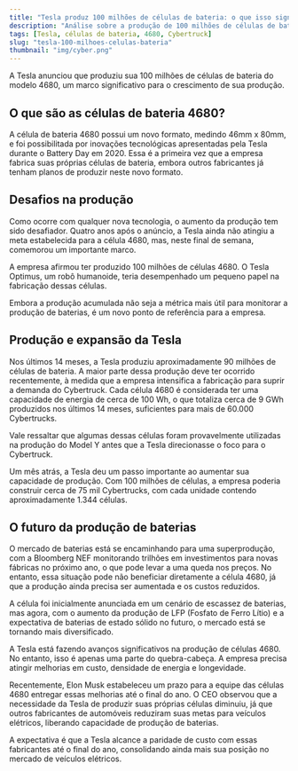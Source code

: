 ```yaml
---
title: "Tesla produz 100 milhões de células de bateria: o que isso significa"
description: "Análise sobre a produção de 100 milhões de células de bateria pela Tesla e seu impacto."
tags: [Tesla, células de bateria, 4680, Cybertruck]
slug: "tesla-100-milhoes-celulas-bateria"
thumbnail: "img/cyber.png"
---
```


A Tesla anunciou que produziu sua 100 milhões de células de bateria do modelo 4680, um marco significativo para o crescimento de sua produção. 

## O que são as células de bateria 4680?

A célula de bateria 4680 possui um novo formato, medindo 46mm x 80mm, e foi possibilitada por inovações tecnológicas apresentadas pela Tesla durante o Battery Day em 2020. Essa é a primeira vez que a empresa fabrica suas próprias células de bateria, embora outros fabricantes já tenham planos de produzir neste novo formato.

## Desafios na produção

Como ocorre com qualquer nova tecnologia, o aumento da produção tem sido desafiador. Quatro anos após o anúncio, a Tesla ainda não atingiu a meta estabelecida para a célula 4680, mas, neste final de semana, comemorou um importante marco.

A empresa afirmou ter produzido 100 milhões de células 4680. O Tesla Optimus, um robô humanoide, teria desempenhado um pequeno papel na fabricação dessas células.

Embora a produção acumulada não seja a métrica mais útil para monitorar a produção de baterias, é um novo ponto de referência para a empresa.

## Produção e expansão da Tesla

Nos últimos 14 meses, a Tesla produziu aproximadamente 90 milhões de células de bateria. A maior parte dessa produção deve ter ocorrido recentemente, à medida que a empresa intensifica a fabricação para suprir a demanda do Cybertruck. Cada célula 4680 é considerada ter uma capacidade de energia de cerca de 100 Wh, o que totaliza cerca de 9 GWh produzidos nos últimos 14 meses, suficientes para mais de 60.000 Cybertrucks.

Vale ressaltar que algumas dessas células foram provavelmente utilizadas na produção do Model Y antes que a Tesla direcionasse o foco para o Cybertruck.

Um mês atrás, a Tesla deu um passo importante ao aumentar sua capacidade de produção. Com 100 milhões de células, a empresa poderia construir cerca de 75 mil Cybertrucks, com cada unidade contendo aproximadamente 1.344 células.

## O futuro da produção de baterias

O mercado de baterias está se encaminhando para uma superprodução, com a Bloomberg NEF monitorando trilhões em investimentos para novas fábricas no próximo ano, o que pode levar a uma queda nos preços. No entanto, essa situação pode não beneficiar diretamente a célula 4680, já que a produção ainda precisa ser aumentada e os custos reduzidos. 

A célula foi inicialmente anunciada em um cenário de escassez de baterias, mas agora, com o aumento da produção de LFP (Fosfato de Ferro Lítio) e a expectativa de baterias de estado sólido no futuro, o mercado está se tornando mais diversificado.

A Tesla está fazendo avanços significativos na produção de células 4680. No entanto, isso é apenas uma parte do quebra-cabeça. A empresa precisa atingir melhorias em custo, densidade de energia e longevidade.

Recentemente, Elon Musk estabeleceu um prazo para a equipe das células 4680 entregar essas melhorias até o final do ano. O CEO observou que a necessidade da Tesla de produzir suas próprias células diminuiu, já que outros fabricantes de automóveis reduziram suas metas para veículos elétricos, liberando capacidade de produção de baterias.

A expectativa é que a Tesla alcance a paridade de custo com essas fabricantes até o final do ano, consolidando ainda mais sua posição no mercado de veículos elétricos.